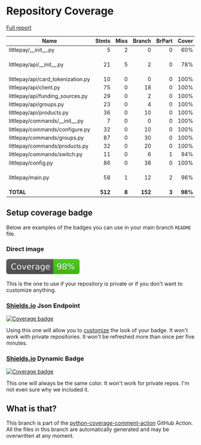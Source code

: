 # Repository Coverage

[Full report](https://htmlpreview.github.io/?https://github.com/cal-itp/littlepay/blob/python-coverage-comment-action-data/htmlcov/index.html)

| Name                                |    Stmts |     Miss |   Branch |   BrPart |   Cover |   Missing |
|------------------------------------ | -------: | -------: | -------: | -------: | ------: | --------: |
| littlepay/\_\_init\_\_.py           |        5 |        2 |        0 |        0 |     60% |       5-7 |
| littlepay/api/\_\_init\_\_.py       |       21 |        5 |        2 |        0 |     78% |36, 53, 68, 81, 101 |
| littlepay/api/card\_tokenization.py |       10 |        0 |        0 |        0 |    100% |           |
| littlepay/api/client.py             |       75 |        0 |       18 |        0 |    100% |           |
| littlepay/api/funding\_sources.py   |       29 |        0 |        2 |        0 |    100% |           |
| littlepay/api/groups.py             |       23 |        0 |        4 |        0 |    100% |           |
| littlepay/api/products.py           |       36 |        0 |       10 |        0 |    100% |           |
| littlepay/commands/\_\_init\_\_.py  |        7 |        0 |        0 |        0 |    100% |           |
| littlepay/commands/configure.py     |       32 |        0 |       10 |        0 |    100% |           |
| littlepay/commands/groups.py        |       87 |        0 |       30 |        0 |    100% |           |
| littlepay/commands/products.py      |       32 |        0 |       20 |        0 |    100% |           |
| littlepay/commands/switch.py        |       11 |        0 |        6 |        1 |     94% |    13->16 |
| littlepay/config.py                 |       86 |        0 |       38 |        0 |    100% |           |
| littlepay/main.py                   |       58 |        1 |       12 |        2 |     96% |113->exit, 118 |
|                           **TOTAL** |  **512** |    **8** |  **152** |    **3** | **98%** |           |


## Setup coverage badge

Below are examples of the badges you can use in your main branch `README` file.

### Direct image

[![Coverage badge](https://raw.githubusercontent.com/cal-itp/littlepay/python-coverage-comment-action-data/badge.svg)](https://htmlpreview.github.io/?https://github.com/cal-itp/littlepay/blob/python-coverage-comment-action-data/htmlcov/index.html)

This is the one to use if your repository is private or if you don't want to customize anything.

### [Shields.io](https://shields.io) Json Endpoint

[![Coverage badge](https://img.shields.io/endpoint?url=https://raw.githubusercontent.com/cal-itp/littlepay/python-coverage-comment-action-data/endpoint.json)](https://htmlpreview.github.io/?https://github.com/cal-itp/littlepay/blob/python-coverage-comment-action-data/htmlcov/index.html)

Using this one will allow you to [customize](https://shields.io/endpoint) the look of your badge.
It won't work with private repositories. It won't be refreshed more than once per five minutes.

### [Shields.io](https://shields.io) Dynamic Badge

[![Coverage badge](https://img.shields.io/badge/dynamic/json?color=brightgreen&label=coverage&query=%24.message&url=https%3A%2F%2Fraw.githubusercontent.com%2Fcal-itp%2Flittlepay%2Fpython-coverage-comment-action-data%2Fendpoint.json)](https://htmlpreview.github.io/?https://github.com/cal-itp/littlepay/blob/python-coverage-comment-action-data/htmlcov/index.html)

This one will always be the same color. It won't work for private repos. I'm not even sure why we included it.

## What is that?

This branch is part of the
[python-coverage-comment-action](https://github.com/marketplace/actions/python-coverage-comment)
GitHub Action. All the files in this branch are automatically generated and may be
overwritten at any moment.